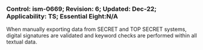 ### Control: ism-0669; Revision: 6; Updated: Dec-22; Applicability: TS; Essential Eight:N/A
<p>When manually exporting data from SECRET and TOP SECRET systems, digital signatures are validated and keyword checks are performed within all textual data.</p>